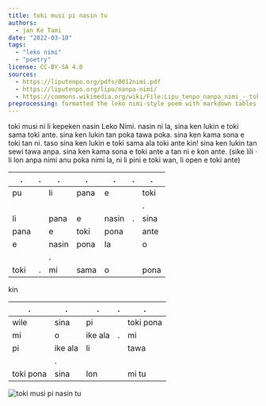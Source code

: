 ```yaml
---
title: toki musi pi nasin tu
authors:
  - jan Ke Tami
date: "2022-03-10"
tags:
  - "leko nimi"
  - "poetry"
license: CC-BY-SA 4.0
sources:
  - https://liputenpo.org/pdfs/0012nimi.pdf
  - https://liputenpo.org/lipu/nanpa-nimi/
  - https://commons.wikimedia.org/wiki/File:Lipu_tenpo_nanpa_nimi_-_toki_musi_pi_nasin_tu.png
preprocessing: formatted the leko nimi-style poem with markdown tables
---
```


toki musi ni li kepeken nasin Leko Nimi. nasin ni la, sina ken lukin e toki sama toki ante. sina ken lukin tan poka tawa poka. sina ken kama sona e toki tan ni. taso sina ken lukin e toki sama ala toki ante kin! sina ken lukin tan sewi tawa anpa. sina ken kama sona e toki ante a tan ni e kon ante. (sike lili · li lon anpa nimi anu poka nimi la, ni li pini e toki wan, li open e toki ante)

.|.|.|.|.|.|.
-|-|-|-|-|-|-
pu||li|pana|e||toki
|||||||.
li||pana|e|nasin|.|sina
pana||e|toki|pona||ante
e||nasin|pona|la||o
|||.
toki|.|mi|sama|o||pona

kin

.|.|.|.|.
-|-|-|-|-
wile|sina|pi||toki pona
mi|o|ike ala|.|mi
pi|ike ala|li||tawa
||.
toki pona|sina|lon||mi tu

![toki musi pi nasin tu](https://upload.wikimedia.org/wikipedia/commons/5/5a/Lipu_tenpo_nanpa_nimi_-_toki_musi_pi_nasin_tu.png)